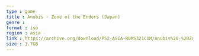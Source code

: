 ```yaml
---
type : game
title : Anubis - Zone of the Enders (Japan)
genre : 
format : iso
region : asia
link : https://archive.org/download/PS2-ASIA-ROMS321COM/Anubis%20-%20Zone%20of%20the%20Enders%20%28Japan%29.7z
size : 1.7GB
---
```

